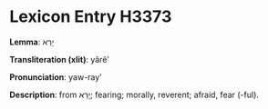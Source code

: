# Lexicon Entry H3373

**Lemma**: יָרֵא

**Transliteration (xlit)**: yârêʼ

**Pronunciation**: yaw-ray'

**Description**:
from יָרֵא; fearing; morally, reverent; afraid, fear (-ful).
